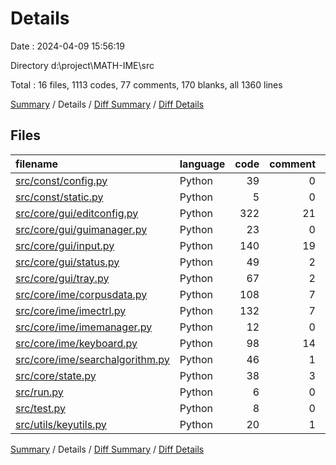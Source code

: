 # Details

Date : 2024-04-09 15:56:19

Directory d:\\project\\MATH-IME\\src

Total : 16 files,  1113 codes, 77 comments, 170 blanks, all 1360 lines

[Summary](results.md) / Details / [Diff Summary](diff.md) / [Diff Details](diff-details.md)

## Files
| filename | language | code | comment | blank | total |
| :--- | :--- | ---: | ---: | ---: | ---: |
| [src/const/config.py](/src/const/config.py) | Python | 39 | 0 | 6 | 45 |
| [src/const/static.py](/src/const/static.py) | Python | 5 | 0 | 0 | 5 |
| [src/core/gui/editconfig.py](/src/core/gui/editconfig.py) | Python | 322 | 21 | 37 | 380 |
| [src/core/gui/guimanager.py](/src/core/gui/guimanager.py) | Python | 23 | 0 | 3 | 26 |
| [src/core/gui/input.py](/src/core/gui/input.py) | Python | 140 | 19 | 21 | 180 |
| [src/core/gui/status.py](/src/core/gui/status.py) | Python | 49 | 2 | 9 | 60 |
| [src/core/gui/tray.py](/src/core/gui/tray.py) | Python | 67 | 2 | 15 | 84 |
| [src/core/ime/corpusdata.py](/src/core/ime/corpusdata.py) | Python | 108 | 7 | 22 | 137 |
| [src/core/ime/imectrl.py](/src/core/ime/imectrl.py) | Python | 132 | 7 | 20 | 159 |
| [src/core/ime/imemanager.py](/src/core/ime/imemanager.py) | Python | 12 | 0 | 2 | 14 |
| [src/core/ime/keyboard.py](/src/core/ime/keyboard.py) | Python | 98 | 14 | 12 | 124 |
| [src/core/ime/searchalgorithm.py](/src/core/ime/searchalgorithm.py) | Python | 46 | 1 | 8 | 55 |
| [src/core/state.py](/src/core/state.py) | Python | 38 | 3 | 7 | 48 |
| [src/run.py](/src/run.py) | Python | 6 | 0 | 2 | 8 |
| [src/test.py](/src/test.py) | Python | 8 | 0 | 3 | 11 |
| [src/utils/keyutils.py](/src/utils/keyutils.py) | Python | 20 | 1 | 3 | 24 |

[Summary](results.md) / Details / [Diff Summary](diff.md) / [Diff Details](diff-details.md)